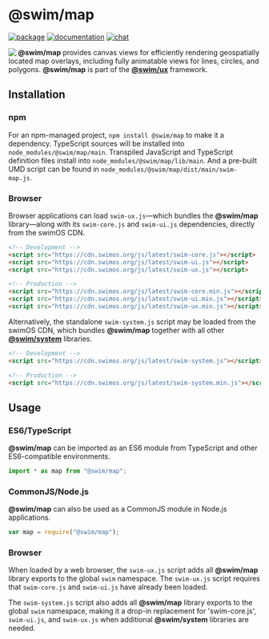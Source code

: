 # @swim/map

[![package](https://img.shields.io/npm/v/@swim/map.svg)](https://www.npmjs.com/package/@swim/map)
[![documentation](https://img.shields.io/badge/doc-TypeDoc-blue.svg)](https://docs.swimos.org/js/latest/modules/_swim_map.html)
[![chat](https://img.shields.io/badge/chat-Gitter-green.svg)](https://gitter.im/swimos/community)

<a href="https://www.swimos.org"><img src="https://docs.swimos.org/readme/marlin-blue.svg" align="left"></a>

**@swim/map** provides canvas views for efficiently rendering geospatially
located map overlays, including fully animatable views for lines, circles,
and polygons.  **@swim/map** is part of the
[**@swim/ux**](https://github.com/swimos/swim/tree/master/swim-system-js/swim-ux-js/@swim/ux) framework.

## Installation

### npm

For an npm-managed project, `npm install @swim/map` to make it a dependency.
TypeScript sources will be installed into `node_modules/@swim/map/main`.
Transpiled JavaScript and TypeScript definition files install into
`node_modules/@swim/map/lib/main`.  And a pre-built UMD script can
be found in `node_modules/@swim/map/dist/main/swim-map.js`.

### Browser

Browser applications can load `swim-ux.js`—which bundles the **@swim/map**
library—along with its `swim-core.js` and `swim-ui.js` dependencies, directly
from the swimOS CDN.

```html
<!-- Development -->
<script src="https://cdn.swimos.org/js/latest/swim-core.js"></script>
<script src="https://cdn.swimos.org/js/latest/swim-ui.js"></script>
<script src="https://cdn.swimos.org/js/latest/swim-ux.js"></script>

<!-- Production -->
<script src="https://cdn.swimos.org/js/latest/swim-core.min.js"></script>
<script src="https://cdn.swimos.org/js/latest/swim-ui.min.js"></script>
<script src="https://cdn.swimos.org/js/latest/swim-ux.min.js"></script>
```

Alternatively, the standalone `swim-system.js` script may be loaded
from the swimOS CDN, which bundles **@swim/map** together with all other
[**@swim/system**](https://github.com/swimos/swim/tree/master/swim-system-js/@swim/system)
libraries.

```html
<!-- Development -->
<script src="https://cdn.swimos.org/js/latest/swim-system.js"></script>

<!-- Production -->
<script src="https://cdn.swimos.org/js/latest/swim-system.min.js"></script>
```

## Usage

### ES6/TypeScript

**@swim/map** can be imported as an ES6 module from TypeScript and other
ES6-compatible environments.

```typescript
import * as map from "@swim/map";
```

### CommonJS/Node.js

**@swim/map** can also be used as a CommonJS module in Node.js applications.

```javascript
var map = require("@swim/map");
```

### Browser

When loaded by a web browser, the `swim-ux.js` script adds all
**@swim/map** library exports to the global `swim` namespace.
The `swim-ux.js` script requires that `swim-core.js` and `swim-ui.js`
have already been loaded.

The `swim-system.js` script also adds all **@swim/map** library exports
to the global `swim` namespace, making it a drop-in replacement for
'swim-core.js', `swim-ui.js`, and `swim-ux.js` when additional
**@swim/system** libraries are needed.
